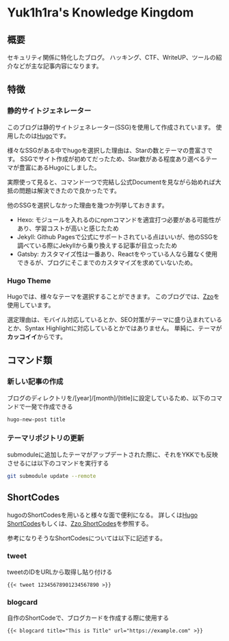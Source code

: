 # Yuk1h1ra's Knowledge Kingdom

## 概要

セキュリティ関係に特化したブログ。
ハッキング、CTF、WriteUP、ツールの紹介などが主な記事内容になります。

## 特徴

### 静的サイトジェネレーター

このブログは静的サイトジェネレーター(SSG)を使用して作成されています。
使用したのは[Hugo](https://github.com/gohugoio/hugo)です。

様々なSSGがある中でhugoを選択した理由は、Starの数とテーマの豊富さです。
SSGでサイト作成が初めてだったため、Star数がある程度あり選べるテーマが豊富にあるHugoにしました。

実際使って見ると、コマンド一つで完結し公式Documentを見ながら始めれば大抵の問題は解決できたので良かったです。

他のSSGを選択しなかった理由を幾つか列挙しておきます。
- Hexo: モジュールを入れるのにnpmコマンドを適宜打つ必要がある可能性があり、学習コストが高いと感じたため
- Jekyll: Github Pagesで公式にサポートされている点はいいが、他のSSGを調べている際にJekyllから乗り換えする記事が目立ったため
- Gatsby: カスタマイズ性は一番あり、Reactをやっている人なら難なく使用できるが、ブログにそこまでのカスタマイズを求めていないため。

### Hugo Theme

Hugoでは、様々なテーマを選択することができます。
このブログでは、[Zzo](https://github.com/zzossig/hugo-theme-zzo)を使用しています。

選定理由は、モバイル対応しているとか、SEO対策がテーマに盛り込まれているとか、Syntax Highlightに対応しているとかではありません。
単純に、テーマが**カッコイイ**からです。

## コマンド類

### 新しい記事の作成

ブログのディレクトリを/[year]/[month]/[title]に設定しているため、以下のコマンドで一発で作成できる

```bash
hugo-new-post title
```

### テーマリポジトリの更新

submoduleに追加したテーマがアップデートされた際に、それをYKKでも反映させるには以下のコマンドを実行する

```bash
git submodule update --remote
```

## ShortCodes

hugoのShortCodesを用いると様々な面で便利になる。
詳しくは[Hugo ShortCodes](https://gohugo.io/content-management/shortcodes/)もしくは、[Zzo ShortCodes](https://themes.gohugo.io//theme/hugo-theme-zzo/en/posts/shortcodes/)を参照する。

参考になりそうなShortCodesについては以下に記述する。

### tweet

tweetのIDをURLから取得し貼り付ける

```
{{< tweet 12345678901234567890 >}}
```

### blogcard

自作のShortCodeで、ブログカードを作成する際に使用する

```
{{< blogcard title="This is Title" url="https://example.com" >}}
```